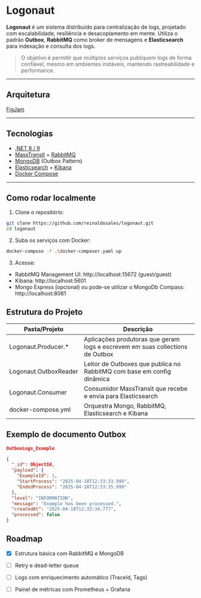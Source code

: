 
# Logonaut

**Logonaut** é um sistema distribuído para centralização de logs, projetado com escalabilidade, resiliência e desacoplamento em mente. Utiliza o padrão **Outbox**, **RabbitMQ** como broker de mensagens e **Elasticsearch** para indexação e consulta dos logs.

> O objetivo é permitir que múltiplos serviços publiquem logs de forma confiável, mesmo em ambientes instáveis, mantendo rastreabilidade e performance.

---

## Arquitetura
[FigJam](https://www.figma.com/board/uLEZwd34J3vmBmSNQjT7fC/Logonaut?node-id=0-1&p=f&t=r1m3FyeoABqcFyUh-0)

---

## Tecnologias

- [.NET 8 / 9](https://dotnet.microsoft.com/)
- [MassTransit](https://masstransit.io/) + [RabbitMQ](https://www.rabbitmq.com/)
- [MongoDB](https://www.mongodb.com/) (Outbox Pattern)
- [Elasticsearch](https://www.elastic.co/) + [Kibana](https://www.elastic.co/kibana)
- [Docker Compose](https://docs.docker.com/compose/)

---

## Como rodar localmente

1. Clone o repositório:
```bash
git clone https://github.com/reinaldosales/logonaut.git
cd logonaut
```
2. Suba os serviços com Docker:
```bash
docker-compose -f .\docker-composer.yaml up
```
3. Acesse:
- RabbitMQ Management UI: http://localhost:15672 (guest/guest)
- Kibana: http://localhost:5601
- Mongo Express (opcional) ou pode-se utilizar o MongoDb Compass: http://localhost:8081

## Estrutura do Projeto

| Pasta/Projeto | Descrição
|-|-|
|Logonaut.Producer.* | Aplicações produtoras que geram logs e escrevem em suas collections de Outbox
|Logonaut.OutboxReader | Leitor de Outboxes que publica no RabbitMQ com base em config dinâmica
|Logonaut.Consumer | Consumidor MassTransit que recebe e envia para Elasticsearch
|docker-compose.yml | Orquestra Mongo, RabbitMQ, Elasticsearch e Kibana

## Exemplo de documento Outbox

```json
OutboxLogs_Example

{
  "_id": ObjectId,
  "payload": {
    "ExampleId": 1,
    "StartProcess": "2025-04-18T12:33:33.999",
    "EndedProcess": "2025-04-18T12:33:35.999"
  },
  "level": "INFORMATION",
  "message": "Example has been processed.",
  "createdAt": "2025-04-18T12:33:34.777",
  "processed": false
}
```

## Roadmap
- [x] Estrutura básica com RabbitMQ e MongoDB
- [ ] Retry e dead-letter queue
- [ ] Logs com enriquecimento automático (TraceId, Tags)
- [ ] Painel de métricas com Prometheus + Grafana


  


